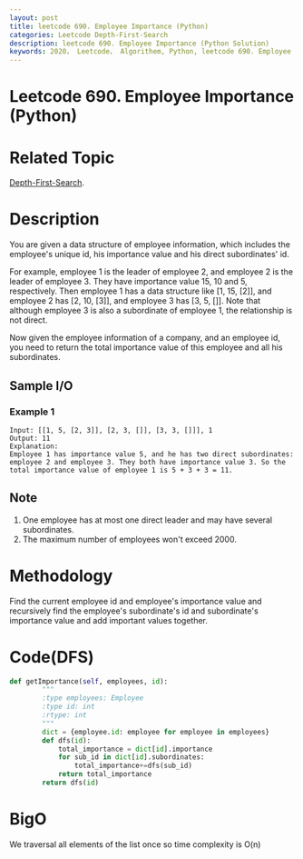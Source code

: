 ```yaml
---
layout: post
title: leetcode 690. Employee Importance (Python)
categories: Leetcode Depth-First-Search
description: leetcode 690. Employee Importance (Python Solution)
keywords: 2020， Leetcode， Algorithem, Python, leetcode 690. Employee Importance, zhenyu, Depth-First-Search, DFS, Depth First Search
---
```


# Leetcode 690. Employee Importance (Python)

# Related Topic
<a href="/categories/#Depth-First-Search" target="_blank"> Depth-First-Search</a>.

# Description
You are given a data structure of employee information, which includes the employee's unique id, his importance value and his direct subordinates' id.

For example, employee 1 is the leader of employee 2, and employee 2 is the leader of employee 3. They have importance value 15, 10 and 5, respectively. Then employee 1 has a data structure like [1, 15, [2]], and employee 2 has [2, 10, [3]], and employee 3 has [3, 5, []]. Note that although employee 3 is also a subordinate of employee 1, the relationship is not direct.

Now given the employee information of a company, and an employee id, you need to return the total importance value of this employee and all his subordinates.

## Sample I/O

### Example 1
```
Input: [[1, 5, [2, 3]], [2, 3, []], [3, 3, []]], 1
Output: 11
Explanation:
Employee 1 has importance value 5, and he has two direct subordinates: employee 2 and employee 3. They both have importance value 3. So the total importance value of employee 1 is 5 + 3 + 3 = 11.
```

## Note

1. One employee has at most one direct leader and may have several subordinates.
2. The maximum number of employees won't exceed 2000.

# Methodology
Find the current employee id and employee's importance value and recursively find the employee's subordinate's id and subordinate's importance value and add important values together.

# Code(DFS)
```python
def getImportance(self, employees, id):
        """
        :type employees: Employee
        :type id: int
        :rtype: int
        """
        dict = {employee.id: employee for employee in employees}
        def dfs(id):
            total_importance = dict[id].importance
            for sub_id in dict[id].subordinates:
                total_importance+=dfs(sub_id)
            return total_importance
        return dfs(id)
```
# BigO
We traversal all elements of the list once so time complexity is O(n)